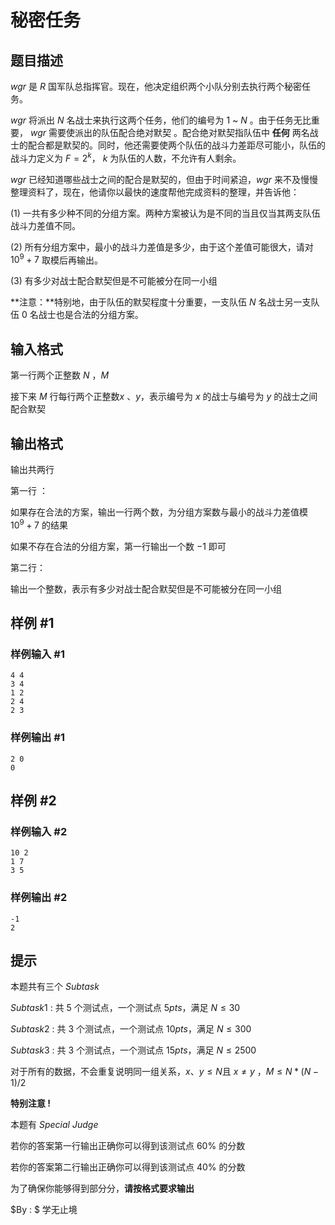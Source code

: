 # 秘密任务

## 题目描述

$wgr$ 是 $R$ 国军队总指挥官。现在，他决定组织两个小队分别去执行两个秘密任务。

$wgr$ 将派出 $N$ 名战士来执行这两个任务，他们的编号为 $1$ ~ $N$ 。由于任务无比重要， $wgr$ 需要使派出的队伍配合绝对默契 。配合绝对默契指队伍中 **任何** 两名战士的配合都是默契的。同时，他还需要使两个队伍的战斗力差距尽可能小，队伍的战斗力定义为 $F=2^{k}$， $k$ 为队伍的人数，不允许有人剩余。

$wgr$ 已经知道哪些战士之间的配合是默契的，但由于时间紧迫，$wgr$ 来不及慢慢整理资料了，现在，他请你以最快的速度帮他完成资料的整理，并告诉他：

$(1)$ 一共有多少种不同的分组方案。两种方案被认为是不同的当且仅当其两支队伍战斗力差值不同。

$(2)$ 所有分组方案中，最小的战斗力差值是多少，由于这个差值可能很大，请对  $10^9+7$ 取模后再输出。

$(3)$ 有多少对战士配合默契但是不可能被分在同一小组

**注意：**特别地，由于队伍的默契程度十分重要，一支队伍 $N$ 名战士另一支队伍 $0$ 名战士也是合法的分组方案。

## 输入格式

第一行两个正整数 $N$ ，$M$ 

接下来 $M$ 行每行两个正整数$x$ 、$y$，表示编号为 $x$ 的战士与编号为 $y$ 的战士之间配合默契


## 输出格式

输出共两行

第一行 ：

如果存在合法的方案，输出一行两个数，为分组方案数与最小的战斗力差值模 $10^9+7$ 的结果

如果不存在合法的分组方案，第一行输出一个数 $-1$ 即可 

第二行：

输出一个整数，表示有多少对战士配合默契但是不可能被分在同一小组

## 样例 #1

### 样例输入 #1
```
4 4
3 4
1 2
2 4
2 3
```

### 样例输出 #1

```
2 0
0
```

## 样例 #2

### 样例输入 #2
```
10 2
1 7
3 5
```

### 样例输出 #2

```
-1
2
```

## 提示

本题共有三个 $Subtask$

$Subtask1$ : 共 $5$ 个测试点，一个测试点 $5pts$，满足 $N≤30$ 

$Subtask2$ : 共 $3$ 个测试点，一个测试点 $10pts$，满足 $N≤300$ 

$Subtask3$ : 共 $3$ 个测试点，一个测试点 $15pts$，满足 $N≤2500$  

对于所有的数据，不会重复说明同一组关系，$x$、$y≤N$且 $x≠y$ ，$M≤N*(N-1)/2$

**特别注意 !**

本题有 $Special$ $Judge$ 

若你的答案第一行输出正确你可以得到该测试点 $60$% 的分数

若你的答案第二行输出正确你可以得到该测试点 $40$% 的分数

为了确保你能够得到部分分，**请按格式要求输出**

$By : $ 学无止境
